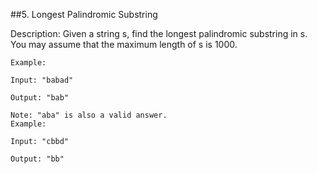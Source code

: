 ##5. Longest Palindromic Substring
  
  Description: 
    Given a string s, find the longest palindromic substring in s. You may assume that the maximum length of s is 1000.

    Example:

    Input: "babad"

    Output: "bab"

    Note: "aba" is also a valid answer.
    Example:

    Input: "cbbd"

    Output: "bb"
